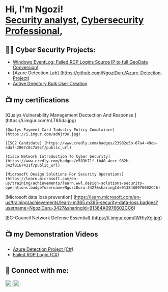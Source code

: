 <h1>Hi, I'm Ngozi! <br/><a href="https://github.com/NgoziDuru">Security analyst</a>, <a href="https://www.linkedin.com/in/ngoziduru/">Cybersecurity Professional</a>, 

<h2>👨‍💻 Cyber Security Projects:</h2>

  - [Windows EventLog: Failed RDP Logins Source IP to full GeoData Conversion](https://github.com/NgoziDuru/Failed-RDP-Logins))
  - [Azure Detection Lab] (https://github.com/NgoziDuru/Azure-Detection-Project)
  - [Active Directory Bulk User Creation](https://github.com/NgoziDuru/AD_PS)
 
<h2>📺 my certifications</h2>
    [Qualys Vulnerability Management Dectection And Response ] (https://i.imgur.com/nLT8Sda.jpg)
    
    [Qualys Payment Card Industry Policy Complaince] (https://i.imgur.com/adNjrDo.jpg)

    [ISC2 Candidate] (https://www.credly.com/badges/23982e5b-67a4-49da-adaf-2867c0c7a0cf/public_url)
    
    [Cisco Network Introduction To Cyber Security] (https://www.credly.com/badges/e583b71f-fb40-4ecc-982b-342f8167431f/public_url)
    
    [Microsoft Design Solutions For Security Operations] (https://learn.microsoft.com/en-us/training/achievements/learn.wwl.design-solutions-security-operations.badge?username=NgoziDuru-3427&sharingId=91384A0976602CC6)
    
[Microsoft data loss prevention] (https://learn.microsoft.com/en-us/training/achievements/learn-m365.m365-security-data-loss.badges?username=NgoziDuru-3427&sharingId=91384A0976602CC6)

[EC-Council Network Defense Essential] (https://i.imgur.com/lWHlyXg.jpg)
<h2>📺 my Demonstration Videos</h2>

- [Azure Detection Project (C#)](https://drive.google.com/file/d/15Yy3JxFHYsPoA2NK2h7znp7KdjujCiWp/view?usp=drive_web)
- [Failed RDP Login (C#)](https://drive.google.com/file/d/1lm7DjW8D_Gmt92AlYILLrnhhjF1l9aC7/view?usp=drive_web)

<h2> 🤳 Connect with me:</h2>

[<img align="left" alt="ngoziduru | LinkedIn" width="22px" src="https://cdn.jsdelivr.net/npm/simple-icons@v3/icons/linkedin.svg" />][linkedin]
[<img align="left" alt="ngoziduru | Instagram" width="22px" src="https://cdn.jsdelivr.net/npm/simple-icons@v3/icons/instagram.svg" />][instagram]

[instagram]: https://www.instagram.com/ngoziduru_/
[linkedin]: https://linkedin.com/in/ngoziduru

<!--
**ngoziduru/ngoziduru** is a ✨ _special_ ✨ repository because its `README.md` (this file) appears on your GitHub profile.

Here are some ideas to get you started:

- 🔭 I’m currently working on a comprehensive detection lab that includes security onion as an all-in-one IDS and SIEMS solution,PFsense as firewall,kali machine for attack,Splunk for data aggregation, correlation and visualization
- 🌱 I’m currently learning to create stronger rules on snort and yara
- 👯 I’m looking to collaborate on all round security defense projects
- 🤔 I’m looking for help with any oppurtunity that allows me bring in my skill while learning
- 💬 Ask me about Network defense, vulnurability management
- 📫 How to reach me: ngoziduru07@gmail.com
- 😄 Pronouns: she/her
- ⚡ Fun fact: lover of nature
-->
